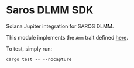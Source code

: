 # Saros DLMM SDK

Solana Jupiter integration for SAROS DLMM.

This module implements the `Amm` trait defined [here](https://github.com/jup-ag/rust-amm-implementation).

To test, simply run:

```
cargo test -- --nocapture